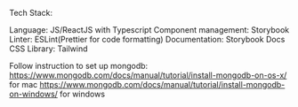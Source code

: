 Tech Stack:

Language: JS/ReactJS with Typescript
Component management: Storybook
Linter: ESLint(Prettier for code formatting)
Documentation: Storybook Docs
CSS Library: Tailwind


Follow instruction to set up mongodb:
https://www.mongodb.com/docs/manual/tutorial/install-mongodb-on-os-x/ for mac
https://www.mongodb.com/docs/manual/tutorial/install-mongodb-on-windows/ for windows
